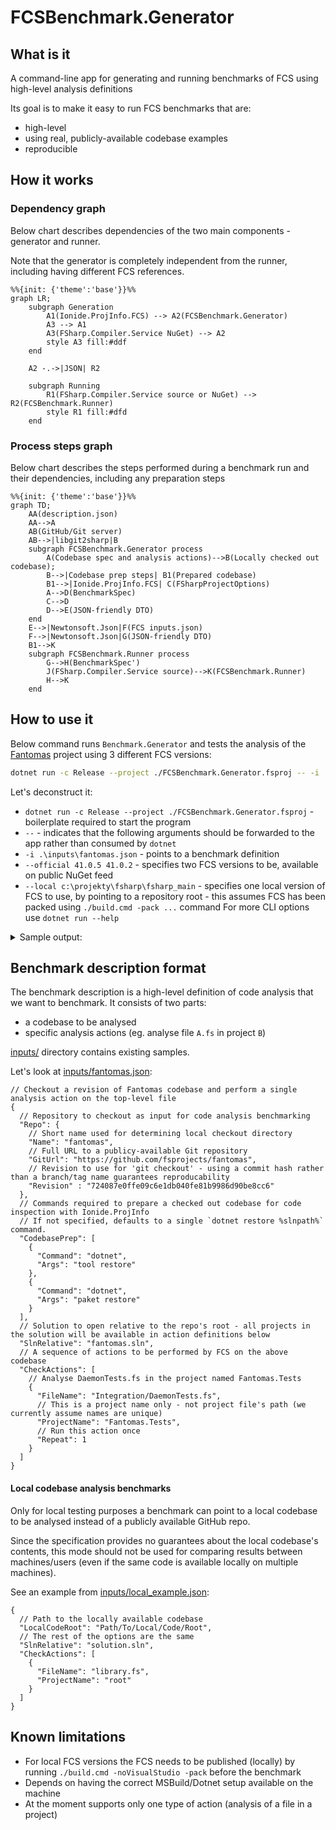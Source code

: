 # FCSBenchmark.Generator

## What is it
A command-line app for generating and running benchmarks of FCS using high-level analysis definitions

Its goal is to make it easy to run FCS benchmarks that are:
* high-level
* using real, publicly-available codebase examples
* reproducible

## How it works
### Dependency graph
Below chart describes dependencies of the two main components - generator and runner.

Note that the generator is completely independent from the runner, including having different FCS references. 
```mermaid
%%{init: {'theme':'base'}}%%
graph LR;
    subgraph Generation
        A1(Ionide.ProjInfo.FCS) --> A2(FCSBenchmark.Generator)
        A3 --> A1
        A3(FSharp.Compiler.Service NuGet) --> A2
        style A3 fill:#ddf
    end

    A2 -.->|JSON| R2
    
    subgraph Running
        R1(FSharp.Compiler.Service source or NuGet) --> R2(FCSBenchmark.Runner)
        style R1 fill:#dfd
    end
```
### Process steps graph
Below chart describes the steps performed during a benchmark run and their dependencies, including any preparation steps
```mermaid
%%{init: {'theme':'base'}}%%
graph TD;
    AA(description.json)
    AA-->A
    AB(GitHub/Git server)
    AB-->|libgit2sharp|B
    subgraph FCSBenchmark.Generator process
        A(Codebase spec and analysis actions)-->B(Locally checked out codebase);
        B-->|Codebase prep steps| B1(Prepared codebase)
        B1-->|Ionide.ProjInfo.FCS| C(FSharpProjectOptions)
        A-->D(BenchmarkSpec)
        C-->D
        D-->E(JSON-friendly DTO)
    end
    E-->|Newtonsoft.Json|F(FCS inputs.json)
    F-->|Newtonsoft.Json|G(JSON-friendly DTO)
    B1-->K
    subgraph FCSBenchmark.Runner process
        G-->H(BenchmarkSpec')
        J(FSharp.Compiler.Service source)-->K(FCSBenchmark.Runner)
        H-->K
    end
```
## How to use it
Below command runs `Benchmark.Generator` and tests the analysis of the [Fantomas](https://github.com/fsprojects/fantomas) project using 3 different FCS versions: 
```bash
dotnet run -c Release --project ./FCSBenchmark.Generator.fsproj -- -i .\inputs\fantomas.json --official 41.0.5 41.0.2 --local c:\projekty\fsharp\fsharp_main -n 1 
```
Let's deconstruct it:
- `dotnet run -c Release --project ./FCSBenchmark.Generator.fsproj` - boilerplate required to start the program
- ` -- ` - indicates that the following arguments should be forwarded to the app rather than consumed by `dotnet`
- `-i .\inputs\fantomas.json` - points to a benchmark definition
- `--official 41.0.5 41.0.2` - specifies two FCS versions to be, available on public NuGet feed
- `--local c:\projekty\fsharp\fsharp_main` - specifies one local version of FCS to use, by pointing to a repository root - this assumes FCS has been packed using `./build.cmd -pack ...` command
For more CLI options use `dotnet run --help`

<details>
<summary>Sample output:</summary>

```bash
[23:55:02 INF] PrepareCodebase: Preparing repo fantomas (https://github.com/fsprojects/fantomas) @ 0fe6785076e045f28e4c88e6a57dd09b649ce671
[23:55:02 INF] PrepareCodebase: .artifacts\fantomas\0fe6785076e045f28e4c88e6a57dd09b649ce671 already exists - will assume the correct repository is already checked out
[23:55:02 INF] PrepareCodebase: Running 3 codebase prep steps
[23:55:05 INF] LoadOptions: 7 projects loaded from C:\projekty\fsharp\fsharp-benchmark-generator\.artifacts\fantomas\0fe6785076e045f28e4c88e6a57dd09b649ce671\fantomas.sln
[23:55:05 INF] PrepareAndRun: Serializing inputs as C:\projekty\fsharp\fsharp-benchmark-generator\.artifacts\fantomas\0fe6785076e045f28e4c88e6a57dd09b649ce671\.artifacts\2022-08-24_22-55-05.fcsinputs.json
[23:55:05 INF] Run: Starting the benchmark:
- Full BDN output can be found in C:\projekty\fsharp\fsharp-benchmark-generator\bin\Release\net6.0\FCSBenchmark.Runner\BenchmarkDotNet.Artifacts/*.log.
- Full commandline: 'dotnet run -c Release -- --input=C:\projekty\fsharp\fsharp-benchmark-generator\.artifacts\fantomas\0fe6785076e045f28e4c88e6a57dd09b649ce671\.artifacts\2022-08-24_22-55-05.fcsinputs.json --iterations=2 --warmups=1 --official 41.0.5 41.0.2 --local c:\projekty\fsharp\fsharp_main'
- Working directory: 'C:\projekty\fsharp\fsharp-benchmark-generator\bin\Release\net6.0\FCSBenchmark.Runner'.
[23:58:10 INF] Run:
[23:58:10 INF] Run: BenchmarkDotNet=v0.13.1, OS=Windows 10.0.22621
[23:58:10 INF] Run: AMD Ryzen 7 5700G with Radeon Graphics, 1 CPU, 16 logical and 8 physical cores
[23:58:10 INF] Run:   [Host]                         : .NET Framework 4.8 (4.8.9075.0), X64 LegacyJIT DEBUG
[23:58:10 INF] Run:   41.0.2                         : .NET Framework 4.8 (4.8.9075.0), X64 RyuJIT
[23:58:10 INF] Run:   41.0.5                         : .NET Framework 4.8 (4.8.9075.0), X64 RyuJIT
[23:58:10 INF] Run:   c:\projekty\fsharp\fsharp_main : .NET Framework 4.8 (4.8.9075.0), X64 RyuJIT
[23:58:10 INF] Run:
[23:58:10 INF] Run: EnvironmentVariables=FcsBenchmarkInput=C:\projekty\fsharp\fsharp-benchmark-generator\.artifacts\fantomas\0fe6785076e045f28e4c88e6a57dd09b649ce671\.artifacts\2022-08-24_22-55-05.fcsinputs.json  InvocationCount=1  IterationCount=2
[23:58:10 INF] Run: LaunchCount=1  UnrollFactor=1  WarmupCount=1
[23:58:10 INF] Run:
[23:58:10 INF] Run: | Method |                            Job |                                  NuGetReferences |    Mean | Error |  StdDev |       Gen 0 |       Gen 1 |     Gen 2 | Allocated |
[23:58:10 INF] Run: |------- |------------------------------- |------------------------------------------------- |--------:|------:|--------:|------------:|------------:|----------:|----------:|
[23:58:10 INF] Run: |    Run |                         41.0.2 | FSharp.Compiler.Service 41.0.2,FSharp.Core 6.0.2 | 10.23 s |    NA | 0.256 s | 692000.0000 | 134000.0000 | 7000.0000 |      4 GB |
[23:58:10 INF] Run: |    Run |                         41.0.5 | FSharp.Compiler.Service 41.0.5,FSharp.Core 6.0.5 | 10.22 s |    NA | 0.145 s | 704000.0000 | 140000.0000 | 7000.0000 |      4 GB |
[23:58:10 INF] Run: |    Run | c:\projekty\fsharp\fsharp_main | FSharp.Compiler.Service 41.0.6,FSharp.Core 6.0.6 | 10.75 s |    NA | 0.547 s | 698000.0000 | 137000.0000 | 7000.0000 |      4 GB |
[23:58:10 INF] Run: Full Log available in 'C:\projekty\fsharp\fsharp-benchmark-generator\bin\Release\net6.0\FCSBenchmark.Runner\BenchmarkDotNet.Artifacts\FCSBenchmark.Runner.FCSBenchmark-20220824-235509.log'
[23:58:10 INF] Run: Reports available in 'C:\projekty\fsharp\fsharp-benchmark-generator\bin\Release\net6.0\FCSBenchmark.Runner\BenchmarkDotNet.Artifacts\results'
```

</details>

## Benchmark description format
The benchmark description is a high-level definition of code analysis that we want to benchmark. It consists of two parts:
- a codebase to be analysed
- specific analysis actions (eg. analyse file `A.fs` in project `B`)

[inputs/](inputs/) directory contains existing samples.

Let's look at [inputs/fantomas.json](inputs/fantomas.json):
```json5
// Checkout a revision of Fantomas codebase and perform a single analysis action on the top-level file
{
  // Repository to checkout as input for code analysis benchmarking
  "Repo": {
    // Short name used for determining local checkout directory
    "Name": "fantomas",
    // Full URL to a publicy-available Git repository
    "GitUrl": "https://github.com/fsprojects/fantomas",
    // Revision to use for 'git checkout' - using a commit hash rather than a branch/tag name guarantees reproducability
    "Revision" : "724087e0ffe09c6e1db040fe81b9986d90be8cc6"
  },
  // Commands required to prepare a checked out codebase for code inspection with Ionide.ProjInfo
  // If not specified, defaults to a single `dotnet restore %slnpath%` command.
  "CodebasePrep": [
    {
      "Command": "dotnet",
      "Args": "tool restore"
    },
    {
      "Command": "dotnet",
      "Args": "paket restore"
    }
  ],
  // Solution to open relative to the repo's root - all projects in the solution will be available in action definitions below
  "SlnRelative": "fantomas.sln",
  // A sequence of actions to be performed by FCS on the above codebase
  "CheckActions": [
    // Analyse DaemonTests.fs in the project named Fantomas.Tests
    {
      "FileName": "Integration/DaemonTests.fs",
      // This is a project name only - not project file's path (we currently assume names are unique)
      "ProjectName": "Fantomas.Tests",
      // Run this action once
      "Repeat": 1
    }
  ]
}
```
#### Local codebase analysis benchmarks
Only for local testing purposes a benchmark can point to a local codebase to be analysed instead of a publicly available GitHub repo.

Since the specification provides no guarantees about the local codebase's contents, this mode should not be used for comparing results between machines/users (even if the same code is available locally on multiple machines).

See an example from [inputs/local_example.json](inputs/local_example.json): 
```json5
{
  // Path to the locally available codebase
  "LocalCodeRoot": "Path/To/Local/Code/Root",
  // The rest of the options are the same
  "SlnRelative": "solution.sln",
  "CheckActions": [
    {
      "FileName": "library.fs",
      "ProjectName": "root"
    }
  ]
}
```

## Known limitations
* For local FCS versions the FCS needs to be published (locally) by running `./build.cmd -noVisualStudio -pack` before the benchmark
* Depends on having the correct MSBuild/Dotnet setup available on the machine
* At the moment supports only one type of action (analysis of a file in a project)
